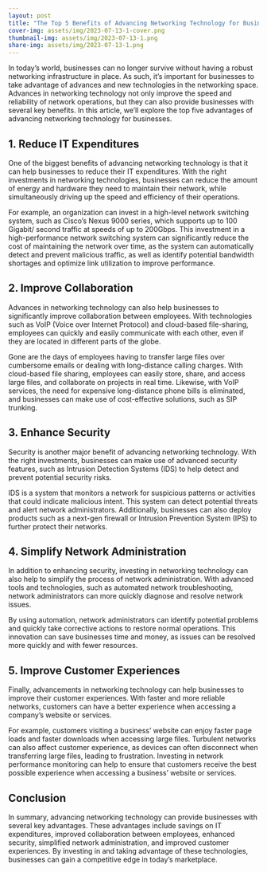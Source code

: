 ```yaml
---
layout: post
title: "The Top 5 Benefits of Advancing Networking Technology for Businesses"
cover-img: assets/img/2023-07-13-1-cover.png
thumbnail-img: assets/img/2023-07-13-1.png
share-img: assets/img/2023-07-13-1.png
---
```




 
In today’s world, businesses can no longer survive without having a robust networking infrastructure in place. As such, it’s important for businesses to take advantage of advances and new technologies in the networking space. Advances in networking technology not only improve the speed and reliability of network operations, but they can also provide businesses with several key benefits. In this article, we’ll explore the top five advantages of advancing networking technology for businesses.

## 1. Reduce IT Expenditures 

One of the biggest benefits of advancing networking technology is that it can help businesses to reduce their IT expenditures. With the right investments in networking technologies, businesses can reduce the amount of energy and hardware they need to maintain their network, while simultaneously driving up the speed and efficiency of their operations. 

For example, an organization can invest in a high-level network switching system, such as Cisco’s Nexus 9000 series, which supports up to 100 Gigabit/ second traffic at speeds of up to 200Gbps. This investment in a high-performance network switching system can significantly reduce the cost of maintaining the network over time, as the system can automatically detect and prevent malicious traffic, as well as identify potential bandwidth shortages and optimize link utilization to improve performance.

## 2. Improve Collaboration

Advances in networking technology can also help businesses to significantly improve collaboration between employees. With technologies such as VoIP (Voice over Internet Protocol) and cloud-based file-sharing, employees can quickly and easily communicate with each other, even if they are located in different parts of the globe. 

Gone are the days of employees having to transfer large files over cumbersome emails or dealing with long-distance calling charges. With cloud-based file sharing, employees can easily store, share, and access large files, and collaborate on projects in real time. Likewise, with VoIP services, the need for expensive long-distance phone bills is eliminated, and businesses can make use of cost-effective solutions, such as SIP trunking.

## 3. Enhance Security
 
Security is another major benefit of advancing networking technology. With the right investments, businesses can make use of advanced security features, such as Intrusion Detection Systems (IDS) to help detect and prevent potential security risks.

IDS is a system that monitors a network for suspicious patterns or activities that could indicate malicious intent. This system can detect potential threats and alert network administrators. Additionally, businesses can also deploy products such as a next-gen firewall or Intrusion Prevention System (IPS) to further protect their networks.

## 4. Simplify Network Administration

In addition to enhancing security, investing in networking technology can also help to simplify the process of network administration. With advanced tools and technologies, such as automated network troubleshooting, network administrators can more quickly diagnose and resolve network issues.

By using automation, network administrators can identify potential problems and quickly take corrective actions to restore normal operations. This innovation can save businesses time and money, as issues can be resolved more quickly and with fewer resources. 

## 5. Improve Customer Experiences 

Finally, advancements in networking technology can help businesses to improve their customer experiences. With faster and more reliable networks, customers can have a better experience when accessing a company’s website or services.

For example, customers visiting a business’ website can enjoy faster page loads and faster downloads when accessing large files. Turbulent networks can also affect customer experience, as devices can often disconnect when transferring large files, leading to frustration. Investing in network performance monitoring can help to ensure that customers receive the best possible experience when accessing a business’ website or services.

## Conclusion 

In summary, advancing networking technology can provide businesses with several key advantages. These advantages include savings on IT expenditures, improved collaboration between employees, enhanced security, simplified network administration, and improved customer experiences. By investing in and taking advantage of these technologies, businesses can gain a competitive edge in today’s marketplace.
